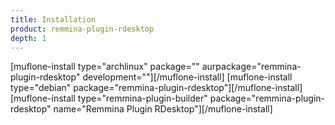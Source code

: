 ```yaml
---
title: Installation
product: remmina-plugin-rdesktop
depth: 1
---
```


[muflone-install type="archlinux" package="" aurpackage="remmina-plugin-rdesktop" development=""][/muflone-install]
[muflone-install type="debian" package="remmina-plugin-rdesktop"][/muflone-install]
[muflone-install type="remmina-plugin-builder" package="remmina-plugin-rdesktop" name="Remmina Plugin RDesktop"][/muflone-install]

